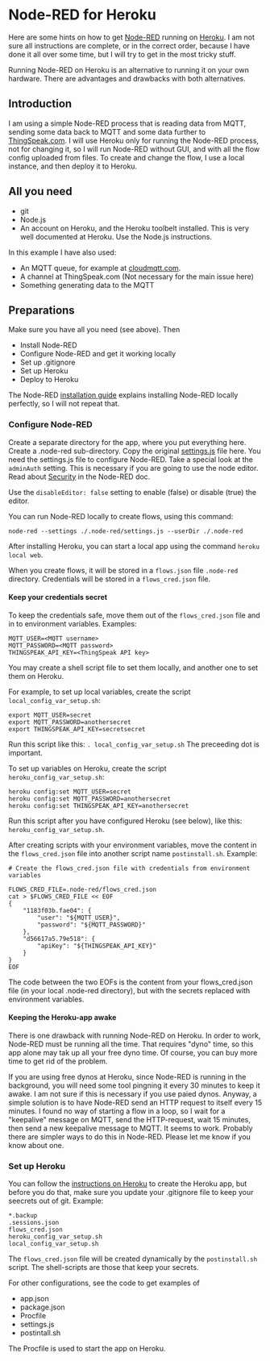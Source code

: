# Node-RED for Heroku

Here are some hints on how to get [Node-RED](http://nodered.org/) running on [Heroku](http://heroku.com). I am not sure all instructions are complete, or in the correct order, because I have done it all over some time, but I will try to get in the most tricky stuff.

Running Node-RED on Heroku is an alternative to running it on your own hardware. There are advantages and drawbacks with both alternatives.



## Introduction

I am using a simple Node-RED process that is reading data from MQTT, sending some data back to MQTT and some data further to [ThingSpeak.com](https://thingspeak.com/). I will use Heroku only for running the Node-RED process, not for changing it, so I will run Node-RED without GUI, and with all the flow config uploaded from files. To create and change the flow, I use a local instance, and then deploy it to Heroku.

## All you need

* git
* Node.js
* An account on Heroku, and the Heroku toolbelt installed. This is very well documented at Heroku. Use the Node.js instructions.

In this example I have also used:

* An MQTT queue, for example at [cloudmqtt.com](https://www.cloudmqtt.com/).
* A channel at ThingSpeak.com (Not necessary for the main issue here)
* Something generating data to the MQTT



## Preparations

Make sure you have all you need (see above). Then

* Install Node-RED
* Configure Node-RED and get it working locally
* Set up .gitignore
* Set up Heroku
* Deploy to Heroku

The Node-RED [installation guide](http://nodered.org/docs/getting-started/installation.html) explains installing Node-RED locally perfectly, so I will not repeat that.

### Configure Node-RED

Create a separate directory for the app, where you put everything here. Create a .node-red sub-directory. Copy the original [settings.js](https://github.com/node-red/node-red/blob/master/settings.js) file here. You need the settings.js file to configure Node-RED. Take a special look at the `adminAuth` setting. This is necessary if you are going to use the node editor. Read about [Security](http://nodered.org/docs/security) in the Node-RED doc.

Use the `disableEditor: false` setting to enable (false) or disable (true) the editor.

You can run Node-RED locally to create flows, using this command:
```
node-red --settings ./.node-red/settings.js --userDir ./.node-red 
```
After installing Heroku, you can start a local app using the command `heroku local web`.

When you create flows, it will be stored in a `flows.json` file `.node-red` directory. Credentials will be stored in a `flows_cred.json` file. 

#### Keep your credentials secret

To keep the credentials safe, move them out of the `flows_cred.json` file and in to environment variables. Examples:
```
MQTT_USER=<MQTT username>
MQTT_PASSWORD=<MQTT password>
THINGSPEAK_API_KEY=<ThingSpeak API key>
```

You may create a shell script file to set them locally, and another one to set them on Heroku. 

For example, to set up local variables, create the script `local_config_var_setup.sh`:
```
export MQTT_USER=secret
export MQTT_PASSWORD=anothersecret
export THINGSPEAK_API_KEY=secretsecret
```
Run this script like this: `. local_config_var_setup.sh` The preceeding dot is important.

To set up variables on Heroku, create the script `heroku_config_var_setup.sh`:
```
heroku config:set MQTT_USER=secret
heroku config:set MQTT_PASSWORD=anothersecret
heroku config:set THINGSPEAK_API_KEY=anothersecret

```
Run this script after you have configured Heroku (see below), like this: `heroku_config_var_setup.sh`.

After creating scripts with your environment variables, move the content in the `flows_cred.json` file into another script name `postinstall.sh`. Example:

```
# Create the flows_cred.json file with credentials from environment variables

FLOWS_CRED_FILE=.node-red/flows_cred.json
cat > $FLOWS_CRED_FILE << EOF
{
    "1183f03b.fae04": {
        "user": "${MQTT_USER}",
        "password": "${MQTT_PASSWORD}"
    },
    "d56617a5.79e518": {
        "apiKey": "${THINGSPEAK_API_KEY}"
    }
}
EOF
```

The code between the two EOFs is the content from your flows_cred.json file (in your local .node-red directory), but with the secrets replaced with environment variables.



#### Keeping the Heroku-app awake

There is one drawback with running Node-RED on Heroku. In order to work, Node-RED must be running all the time. That requires "dyno" time, so this app alone may tak up all your free dyno time. Of course, you can buy more time to get rid of the problem.

If you are using free dynos at Heroku, since Node-RED is running in the background, you will need some tool pingning it every 30 minutes to keep it awake. I am not sure if this is necessary if you use paied dynos. Anyway, a simple solution is to have Node-RED send an HTTP request to itself every 15 minutes. I found no way of starting a flow in a loop, so I wait for a "keepalive" message on MQTT, send the HTTP-request, wait 15 minutes, then send a new keepalive message to MQTT. It seems to work. Probably there are simpler ways to do this in Node-RED. Please let me know if you know about one.



### Set up Heroku

You can follow the [instructions on Heroku](https://devcenter.heroku.com/articles/getting-started-with-nodejs#introduction) to create the Heroku app, but before you do that, make sure you update your .gitignore file to keep your seecrets out of git. Example:

```
*.backup
.sessions.json
flows_cred.json
heroku_config_var_setup.sh
local_config_var_setup.sh
```

The `flows_cred.json` file will be created dynamically by the `postinstall.sh` script. The shell-scripts are those that keep your secrets.

For other configurations, see the code to get examples of 

* app.json
* package.json
* Procfile
* settings.js
* postintall.sh

The Procfile is used to start the app on Heroku. 






